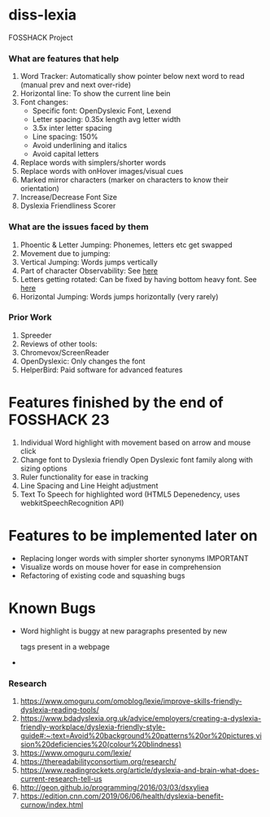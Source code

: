 # diss-lexia

FOSSHACK Project

### What are features that help
1. Word Tracker: Automatically show pointer below next word to read (manual prev and next over-ride)
2. Horizontal line: To show the current line bein
3. Font changes: 
   - Specific font: OpenDyslexic Font, Lexend 
   - Letter spacing: 0.35x length avg letter width
   - 3.5x inter letter spacing
   - Line spacing: 150%
   - Avoid underlining and italics
   - Avoid capital letters
4. Replace words with simplers/shorter words
5. Replace words with onHover images/visual cues
6. Marked mirror characters (marker on characters to know their orientation)
7. Increase/Decrease Font Size
8. Dyslexia Friendliness Scorer

### What are the issues faced by them
1. Phoentic & Letter Jumping: Phonemes, letters etc get swapped
2. Movement due to jumping: 
3. Vertical Jumping: Words jumps vertically
4. Part of character Observability: See [here](https://danielbritton.info/dyslexia/)
5. Letters getting rotated: Can be fixed by having bottom heavy font. See [here](https://edition.cnn.com/2016/03/05/health/dyslexia-simulation/index.html)
6. Horizontal Jumping: Words jumps horizontally (very rarely)


### Prior Work
1. Spreeder
2. Reviews of other tools: 
3. Chromevox/ScreenReader
4. OpenDyslexic: Only changes the font
5. HelperBird: Paid software for advanced features

# Features finished by the end of FOSSHACK 23
1. Individual Word highlight with movement based on arrow and mouse click
2. Change font to Dyslexia friendly Open Dyslexic font family along with sizing options
3. Ruler functionality for ease in tracking
4. Line Spacing and Line Height adjustment
5. Text To Speech for highlighted word (HTML5 Depenedency, uses webkitSpeechRecognition API)

# Features to be implemented later on
- Replacing longer words with simpler shorter synonyms      IMPORTANT
- Visualize words on mouse hover for ease in comprehension
- Refactoring of existing code and squashing bugs

# Known Bugs
- Word highlight is buggy at new paragraphs presented by new <p> tags present in a webpage
- 

### Research
1. https://www.omoguru.com/omoblog/lexie/improve-skills-friendly-dyslexia-reading-tools/
2. https://www.bdadyslexia.org.uk/advice/employers/creating-a-dyslexia-friendly-workplace/dyslexia-friendly-style-guide#:~:text=Avoid%20background%20patterns%20or%20pictures,vision%20deficiencies%20(colour%20blindness)
3. https://www.omoguru.com/lexie/
4. https://thereadabilityconsortium.org/research/
5. https://www.readingrockets.org/article/dyslexia-and-brain-what-does-current-research-tell-us
6. http://geon.github.io/programming/2016/03/03/dsxyliea
7. https://edition.cnn.com/2019/06/06/health/dyslexia-benefit-curnow/index.html
